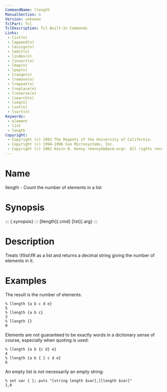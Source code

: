```yaml
---
CommandName: llength
ManualSection: n
Version: unknown
TclPart: Tcl
TclDescription: Tcl Built-In Commands
Links:
 - list(n)
 - lappend(n)
 - lassign(n)
 - ledit(n)
 - lindex(n)
 - linsert(n)
 - lmap(n)
 - lpop(n)
 - lrange(n)
 - lremove(n)
 - lrepeat(n)
 - lreplace(n)
 - lreverse(n)
 - lsearch(n)
 - lseq(n)
 - lset(n)
 - lsort(n)
Keywords:
 - element
 - list
 - length
Copyright:
 - Copyright (c) 1993 The Regents of the University of California.
 - Copyright (c) 1994-1996 Sun Microsystems, Inc.
 - Copyright (c) 2001 Kevin B. Kenny <kennykb@acm.org>. All rights reserved.
---
```


# Name

llength - Count the number of elements in a list

# Synopsis

::: {.synopsis} :::
[llength]{.cmd} [list]{.arg}
:::

# Description

Treats \fIlist\fR as a list and returns a decimal string giving the number of elements in it.

# Examples

The result is the number of elements:

```
% llength {a b c d e}
5
% llength {a b c}
3
% llength {}
0
```

Elements are not guaranteed to be exactly words in a dictionary sense of course, especially when quoting is used:

```
% llength {a b {c d} e}
4
% llength {a b { } c d e}
6
```

An empty list is not necessarily an empty string:

```
% set var { }; puts "[string length $var],[llength $var]"
1,0
```

